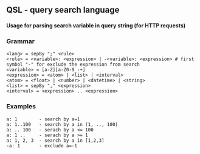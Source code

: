 ## QSL - query search language

#### Usage for parsing search variable in query string (for HTTP requests)

### Grammar

    <lang> = sepBy ";" <rule>
    <rule> = <variable>: <expression> | -<variable>: <expression> # first symbol "-" for exclude the expression from search
    <variable> = [a-Z][a-Z0-9_-+]
    <expression> = <atom> | <list> | <interval>
    <atom> = <float> | <number> | <datetime> | <string>
    <list> = sepBy "," <expression>
    <interval> = <expression> .. <expression>

### Examples

    a: 1        - search by a=1
    a: 1..100   - search by a in (1, .., 100)
    a: .. 100   - serach by a <= 100
    a: 1 ..     - serach by a >= 1
    a: 1, 2, 3  - search by a in [1,2,3]
    -a: 1       - exclude a=-1 
